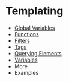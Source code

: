 # Templating

- [Global Variables](global-variables.md)
- [Functions](functions.md)
- [Filters](filters.md)
- [Tags](tags.md)
- [Querying Elements](querying-elements/index.md)
- [Variables](variables/index.md)
- More
- Examples